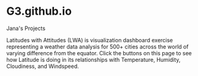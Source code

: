 # G3.github.io
Jana's Projects

Latitudes with Attitudes (LWA) is visualization dashboard exercise representing a weather data analysis for 
500+ cities across the world of varying difference from the equator. Click the buttons on this page to see how 
Latitude is doing in its relationships with Temperature, Humidity, Cloudiness, and Windspeed.
